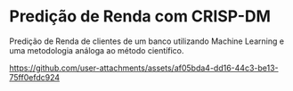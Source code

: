 # Predição de Renda com CRISP-DM
Predição de Renda de clientes de um banco utilizando Machine Learning e uma metodologia análoga ao método científico.

https://github.com/user-attachments/assets/af05bda4-dd16-44c3-be13-75ff0efdc924

